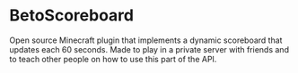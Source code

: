 # BetoScoreboard
Open source Minecraft plugin that implements a dynamic scoreboard that updates each 60 seconds. Made to play in a private server with friends and to teach other people on how to use this part of the API.
